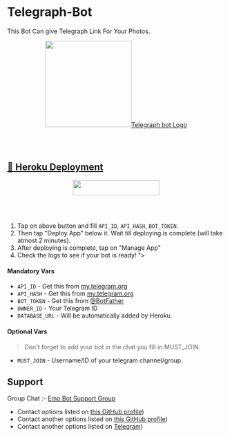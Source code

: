 # Telegraph-Bot
This Bot Can give Telegraph Link For Your Photos.

<p align="center"><a href="(https://github.com/RishBropromax/Telegraph-Bot)"><img src="https://telegra.ph/images/logo.png" width="200<br>br>
  
 
  

  
  
## Telegraph bot Logo

<br><br><h2 >  🚀 Heroku Deployment </h2>
<p align="center"><a href="https://heroku.com/deploy?template=https://github.com/RishBropromax/Telegraph-Bot"> <img src="https://img.shields.io/badge/Deploy%20To%20Heroku-black?style=for-the-badge&logo=heroku" width="200" height="35.45"/></a></p><br><br>

1. Tap on above button and fill `API_ID`, `API_HASH`, `BOT_TOKEN`.
2. Then tap "Deploy App" below it. Wait till deploying is complete (will take atmost 2 minutes).
3. After deploying is complete, tap on "Manage App"
4. Check the logs to see if your bot is ready!
"></a></p>

#### Mandatory Vars

- `API_ID` - Get this from [my.telegram.org](https://my.telegram.org/auth)
- `API_HASH` - Get this from [my.telegram.org](https://my.telegram.org/auth)
- `BOT_TOKEN` - Get this from [@BotFather](https://t.me/BotFather)
- `OWNER_ID` - Your Telegram ID
- `DATABASE_URL` - Will be automatically added by Heroku.
  
#### Optional Vars

> Don't forget to add your bot in the chat you fill in MUST_JOIN.

- `MUST_JOIN` - Username/ID of your telegram channel/group.



## Support

Group Chat :- [Emo Bot Support Group](https://t.me/Emo_Bot_Support)

- Contact options listed on [this GitHub profile](https://github.com/RishBropromax))
- Contact another options listed on [this GitHub profile](https://github.com/ImRishmika))
- Contact another options listed on [Telegram](https://t.me/ImRishmika))
